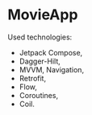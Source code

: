 # MovieApp

Used technologies: 
- Jetpack Compose,
- Dagger-Hilt,
- MVVM, Navigation,
- Retrofit,
- Flow,
- Coroutines,
- Coil.
